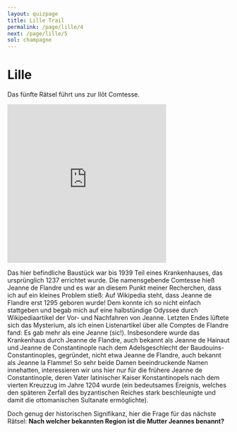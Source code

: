 ```yaml
---
layout: quizpage
title: Lille Trail
permalink: /page/lille/4
next: /page/lille/5
sol: champagne
---
```


# Lille

Das fünfte Rätsel führt uns zur Ilôt Comtesse.

<iframe src="https://www.google.com/maps/embed?pb=!1m17!1m12!1m3!1d707.9760050982521!2d3.0640909163784342!3d50.641294304972405!2m3!1f0!2f0!3f0!3m2!1i1024!2i768!4f13.1!3m2!1m1!2zNTDCsDM4JzI4LjYiTiAzwrAwMyc1MC43IkU!5e0!3m2!1sfr!2sch!4v1725184580125!5m2!1sfr!2sch" width="360" height="360" style="border:0;" allowfullscreen="" loading="lazy" referrerpolicy="no-referrer-when-downgrade"></iframe>

Das hier befindliche Baustück war bis 1939 Teil eines Krankenhauses, das ursprünglich 1237 errichtet wurde. Die
namensgebende Comtesse hieß Jeanne de Flandre und es war an diesem Punkt meiner Recherchen, dass ich auf ein kleines
Problem stieß: Auf Wikipedia steht, dass Jeanne de Flandre erst 1295 geboren wurde! Dem konnte ich so nicht einfach
stattgeben und begab mich auf eine halbstündige Odyssee durch Wikipediaartikel der Vor- und Nachfahren von Jeanne.
Letzten Endes lüftete sich das Mysterium, als ich einen Listenartikel über alle Comptes de Flandre fand: Es gab mehr als
eine Jeanne (sic!). Insbesondere wurde das Krankenhaus durch Jeanne de Flandre, auch bekannt als Jeanne de Hainaut und
Jeanne de Constantinople nach dem Adelsgeschlecht der Baudouins-Constantinoples, gegründet, nicht etwa Jeanne de
Flandre, auch bekannt als Jeanne la Flamme! So sehr beide Damen beeindruckende Namen innehatten, interessieren wir uns
hier nur für die frühere Jeanne de Constantinople, deren Vater latinischer Kaiser Konstantinopels nach dem vierten
Kreuzzug im Jahre 1204 wurde (ein bedeutsames Ereignis, welches den späteren Zerfall des byzantischen Reiches stark
beschleunigte und damit die ottomanischen Sultanate ermöglichte).

Doch genug der historischen Signifikanz, hier die Frage für das nächste Rätsel: **Nach welcher bekannten Region ist die
Mutter Jeannes benannt?**
